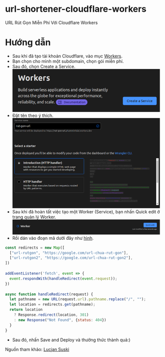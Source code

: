 # url-shortener-cloudflare-workers
URL Rút Gọn Miễn Phí Với Cloudflare Workers

# Hướng dẫn
- Sau khi đã tạo tài khoản Cloudflare, vào mục [Workers](https://dash.cloudflare.com/sign-up/workers).
- Bạn chọn cho mình một subdomain, chọn gói miễn phí.
- Sau đó, chọn Create a Service. <br />
[![](https://github.com/Huong-Dan/url-shortener-cloudflare-workers/blob/main/img1.png)](#)
- Đặt tên theo ý thích.
[![](https://github.com/Huong-Dan/url-shortener-cloudflare-workers/blob/main/img2.png)](#)
- Sau khi đã hoàn tất việc tạo một Worker (Service), bạn nhấn Quick edit ở trang quản lý Worker.
[![](https://github.com/Huong-Dan/url-shortener-cloudflare-workers/blob/main/img3.png)](#)
- Rồi dán vào đoạn mã dưới đây như [hình](https://github.com/Huong-Dan/url-shortener-cloudflare-workers/blob/main/img4.png).
```javascript
const redirects = new Map([
  ["url-rutgon", "https://google.com/url-chua-rut-gon"],
  ["url-rutgon2", "https://google.com/url-chua-rut-gon2"],
])

addEventListener('fetch', event => {
  event.respondWith(handleRedirect(event.request));
})

async function handleRedirect(request) {
  let pathname = new URL(request.url).pathname.replace("/", "");
  let location = redirects.get(pathname);
  return location 
    ? Response.redirect(location, 301) 
    : new Response("Not Found", {status: 404})
  }
}
```
- Sau đó, nhấn Save and Deploy và thưởng thức thành quả:)

Nguồn tham khảo: [Lucjan Suski](https://lucjan.medium.com/free-url-shortener-with-cloudflare-workers-125eaf87b1ec)
